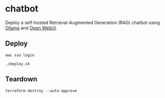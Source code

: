 # chatbot

Deploy a self-hosted Retrieval-Augmented Generation (RAG) chatbot using [Ollama](https://ollama.com/) and [Open WebUI](https://openwebui.com/).

## Deploy

```shell
aws sso login
```

```shell
./deploy.sh
```

## Teardown

```shell
terraform destroy --auto-approve
```
